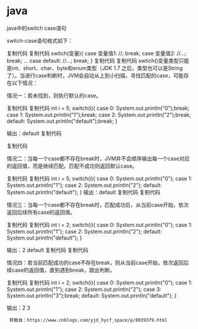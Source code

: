 # java
java中的switch case语句
 
switch-case语句格式如下：

复制代码
复制代码
switch(变量){
case 变量值1:
    //;
    break;
case 变量值2:
    //...;
    break;
  ...
case default:
    //...;
    break;
}
复制代码
复制代码
swtich()变量类型只能是int、short、char、byte和enum类型（JDK 1.7 之后，类型也可以是String了）。当进行case判断时，JVM会自动从上到小扫描，寻找匹配的case，可能存在以下情况：

 

情况一：若未找到，则执行默认的case。

复制代码
复制代码
        int i = 5;
        switch(i){
        case 0:
            System.out.println("0");break;
        case 1:
            System.out.println("1");break;
        case 2:
            System.out.println("2");break;
        default:
            System.out.println("default");break;
        }

输出：default
复制代码
 
复制代码
 

情况二：当每一个case都不存在break时，JVM并不会顺序输出每一个case对应的返回值，而是继续匹配，匹配不成功则返回默认case。

复制代码
复制代码
        int i = 5;
        switch(i){
        case 0:
            System.out.println("0");
        case 1:
            System.out.println("1");
	case 2:
            System.out.println("2");
        default:
            System.out.println("default");
        }
输出：default
复制代码
复制代码
 

情况三：当每一个case都不存在break时，匹配成功后，从当前case开始，依次返回后续所有case的返回值。

复制代码
复制代码
        int i = 2;
        switch(i){
        case 0:
            System.out.println("0");
        case 1:
            System.out.println("1");
        case 2:
            System.out.println("2");
        default:
            System.out.println("default");
        }

输出：2
     default
复制代码
复制代码
 

情况四：若当前匹配成功的case不存在break，则从当前case开始，依次返回后续case的返回值，直到遇到break，跳出判断。

复制代码
复制代码
        int i = 2;
        switch(i){
        case 0:
            System.out.println("0");
        case 1:
            System.out.println("1");
        case 2:
            System.out.println("2");
        case 3:
            System.out.println("3");break;
        default:
            System.out.println("default");
        }


输出：2
     3
     
     转载自：https://www.cnblogs.com/yjd_hycf_space/p/8039379.html
